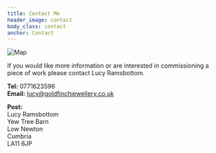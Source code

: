 ```yaml
---
title: Contact Me
header_image: contact
body_class: contact
anchor: Contact
---
```


![Map](/images/map.png)

If you would like more information or are interested in commissioning a piece
of work please contact Lucy Ramsbottom.

**Tel:** 0771623596  
**Email:** <lucy@goldfinchjewellery.co.uk>

**Post:**  
Lucy Ramsbottom  
Yew Tree Barn  
Low Newton  
Cumbria  
LA11 6JP
